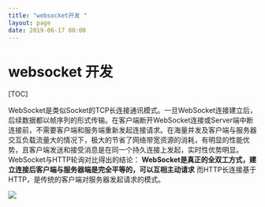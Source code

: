 ```yaml
---
title: "websocket开发 "
layout: page
date: 2019-06-17 00:00
---
```



# websocket 开发



[TOC]

WebSocket是类似Socket的TCP长连接通讯模式。一旦WebSocket连接建立后，后续数据都以帧序列的形式传输。在客户端断开WebSocket连接或Server端中断连接前，不需要客户端和服务端重新发起连接请求。在海量并发及客户端与服务器交互负载流量大的情况下，极大的节省了网络带宽资源的消耗，有明显的性能优势，且客户端发送和接受消息是在同一个持久连接上发起，实时性优势明显。
WebSocket与HTTP轮询对比得出的结论：
**WebSocket是真正的全双工方式，建立连接后客户端与服务器端是完全平等的，可以互相主动请求**
而HTTP长连接基于HTTP，是传统的客户端对服务器发起请求的模式。




![](../../attach/images/2019-08-22-11-18-10.png)